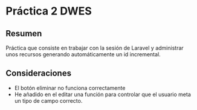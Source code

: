 # Práctica 2 DWES
## Resumen
Práctica que consiste en trabajar con la sesión de Laravel y administrar unos recursos generando
automáticamente un id incremental.
## Consideraciones
- El botón eliminar no funciona correctamente
- He añadido en el editar una función para controlar que el usuario meta un tipo de campo correcto.
